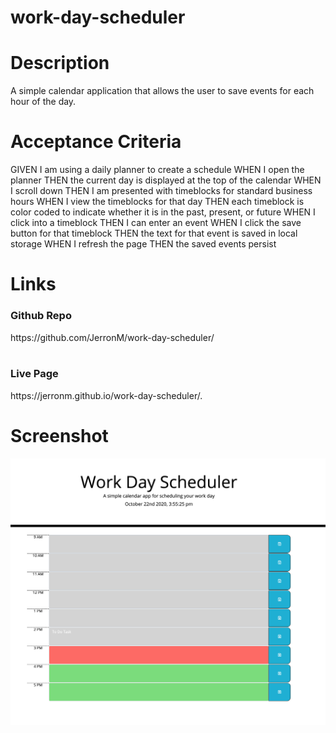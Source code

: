 # work-day-scheduler

# Description
A simple calendar application that allows the user to save events for each hour of the day.

# Acceptance Criteria
GIVEN I am using a daily planner to create a schedule
WHEN I open the planner
THEN the current day is displayed at the top of the calendar
WHEN I scroll down
THEN I am presented with timeblocks for standard business hours
WHEN I view the timeblocks for that day
THEN each timeblock is color coded to indicate whether it is in the past, present, or future
WHEN I click into a timeblock
THEN I can enter an event
WHEN I click the save button for that timeblock
THEN the text for that event is saved in local storage
WHEN I refresh the page
THEN the saved events persist


# Links
<h3>Github Repo</h3>
https://github.com/JerronM/work-day-scheduler/
<br>
<br>
<h3>Live Page</h3>
https://jerronm.github.io/work-day-scheduler/.



# Screenshot
<img src="https://github.com/JerronM/work-day-scheduler/blob/main/assets/homepage.png">

